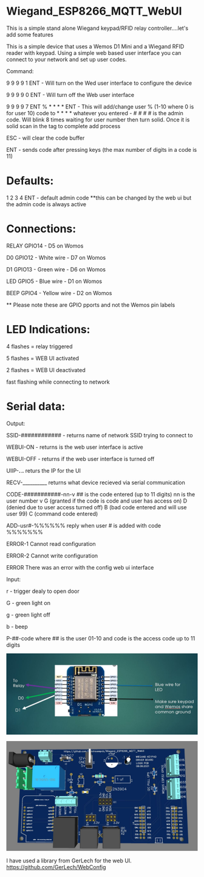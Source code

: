 # Wiegand_ESP8266_MQTT_WebUI
This is a simple stand alone Wiegand keypad/RFID relay controller....let's add some features

This is a simple device that uses a Wemos D1 Mini and a Wiegand RFID reader with keypad.  Using a simple web based user interface you can connect to your network and set up user codes.


Command:

9 9 9 9 1 ENT - Will turn on the Wed user interface to configure the device

9 9 9 9 0 ENT - Will turn off the Web user interface

9 9 9 9 7 ENT % * * * * ENT  - This will add/change user % (1-10 where 0 is for user 10) code to  * * * * whatever you entered - # # # # is the admin code.  Will blink 8 times waiting for user number then turn solid.  Once it is solid scan in the tag to complete add process

ESC - will clear the code buffer

ENT - sends code after pressing keys (the max number of digits in a code is 11)


# Defaults:

1 2 3 4 ENT - default admin code **this can be changed by the web ui but the admin code is always active


# Connections:

RELAY GPIO14 - D5 on Womos

D0    GPIO12 - White wire - D7 on Womos 

D1    GPIO13 - Green wire - D6 on Womos

LED   GPIO5  - Blue wire - D1 on Womos

BEEP  GPIO4  - Yellow wire - D2 on Womos

** Please note these are GPIO pports and not the Wemos pin labels


# LED Indications:
 
4 flashes = relay triggered

5 flashes = WEB UI activated

2 flashes = WEB UI deactivated

fast flashing while connecting to network

# Serial data:

Output:

SSID-############ - returns name of network SSID trying to connect to 

WEBUI-ON  - returns is the web user interface is active

WEBUI-OFF - returns if the web user interface is turned off

UIIP-__.__.__.__ returs the IP for the UI

RECV-__________ returns what device recieved via serial communication 

CODE-###########-nn-v  ## is the code entered (up to 11 digits)
                       nn is the user number
                       v  G (granted if the code is code and user has access on) 
                          D (denied due to user access turned off) 
                          B (bad code entered and will use user 99)
                          C (command code entered)

ADD-usr#-%%%%%% reply when user # is added with code %%%%%%%

ERROR-1 Cannot read configuration

ERROR-2 Cannot write configuration

ERROR There was an error with the config web ui interface

Input:

r - trigger dealy to open door

G - green light on

g - green light off

b - beep

P-##-code  where ## is the user 01-10 and code is the access code up to 11 digits

![GitHub Logo](https://github.com/logichousepcb/Wiegand_ESP8266_MQTT_WebUI/blob/main/Wiegand_ESP8266_basic_layout.JPG)

![GitHub Logo](https://github.com/logichousepcb/Wiegand_ESP8266_MQTT_WebUI/blob/main/Wiegand_ESP8266_MQTT_WebUI.JPG)

I have used a library from GerLech for the web UI.
https://github.com/GerLech/WebConfig


